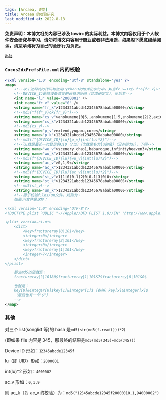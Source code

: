 ```yaml
---
tags: [Arcaea, 逆向]
title: Arcaea 的校验研究
last_modified_at: 2022-8-13
---
```


**免责声明：本博文相关内容已涉及 lowiro 的实际利益。本博文内容仅用于个人软件安全研究与学习。请勿将博文内容用于商业或者非法用途，如果阁下愿意继续阅读，请您承诺将为自己的全部行为负责。**

<small><del>[出处](https://wlt.tql.moe)</del></small>

### `Cocos2dxPrefsFile.xml`内的校验

```xml
<?xml version='1.0' encoding='utf-8' standalone='yes' ?>
<map>
    <!--以下注释内的代码均使用Python3的格式化字符串，如当fr_v=1时，f"a{fr_v}v"即为"a1b"-->
    <!--DEVICE_ID是随设备改变的设备识别码（非准确定义），见后文-->
    <int name="lu" value="2000001" />
    <int name="fr_v" value="0" />
    <string name="fr_k">1234321abcde12345678ababa00000</string>
    <!--md5("f{fr_v}ok{fr_v}")-->
    <string name="cs_v">anokumene|0|6,,anokumene|1|5,anokumene|2|2,axiumcrisis|0|3</string>
    <string name="cs_k">1234321abcde12345678ababa00000</string>
    <!--md5(cs_v)-->
    <string name="p_v">extend,yugamu,core</string>
    <string name="p_k">1234321abcde12345678ababa00000</string>
    <!--md5(f"{DEVICE_ID}{lu}{p_v}{int(lu)*2}")-->
    <!--lu就是最近一次登录的UID（7位）（也就是名为lu的值）（没有则为0），下同-->
    <string name="wu_v">scenery_chap1,babaroque,infinityheaven3</string>
    <string name="wu_k">1234321abcde12345678ababa00000</string>
    <!--md5(f"{DEVICE_ID}{lu}{wu_v}{int(lu)*2}")-->
    <string name="ac_v">0,1,9</string>
    <string name="ac_k">1234321abcde12345678ababa00000</string>
    <!--md5(f"{DEVICE_ID}{lu}{ac_v}{int(lu)*2}")-->
    <string name="st_v">1|1|0|0,1|2|0|0,1|3|0|0</string>
    <string name="st_k">1234321abcde12345678ababa00000</string>
    <!--md5(st_v)-->
    <string name="un_k">1234321abcde12345678ababa00000</string>
    <!--用于校验files/un文件，规则为：
    如果un文件是这样：

<?xml version="1.0" encoding="UTF-8"?>
<!DOCTYPE plist PUBLIC "-//Apple//DTD PLIST 1.0//EN" "http://www.apple.com/DTDs/PropertyList-1.0.dtd"/>

<plist version="1.0">
    <dict>
        <key>fractureray|0|101</key>
        <integer>0</integer>
        <key>fractureray|2|101</key>
        <integer>0</integer>
        <key>fractureray|1|101</key>
        <integer>7</integer>
    </dict>
</plist>

    那么md5的值就是：
    fractureray|2|101&0$fractureray|1|101&7$fractureray|0|101&0$

    也就是：
    key[0]&integer[0]$key[1]&integer[1]$（省略）key[x]&integer[x]$
    （最后也有一个"$"）
    -->
</map>
```

### 其他

对三个 list(songlist 等)的 hash 是`md5(str(md5(f.read()))*2)`

(即如果 file 内容是 345，那最终的结果是`md5(md5(345)+md5(345)))`

Device ID 形如：`12345abcde12345f`

lu（即 UID）形如：`2000001`

int(lu)\*2 形如：`4000002`

ac_v 形如：`0,1,9`

则 ac_k（对 ac_v 的校验）为：`md5("12345abcde12345f20000010,1,94000002")`
